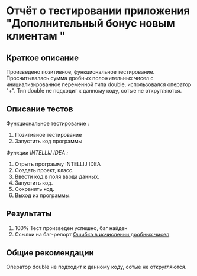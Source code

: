 # Отчёт о тестировании приложения "Дополнительный бонус новым клиентам " 

## Краткое описание
Произведено позитивное, функциональное тестирование. Просчитывалась сумма дробных положительных чисел с инициализированное переменной типа double, использовался оператор "+". Тип double не подходит к данному коду, сотые не откругляются.


## Описание тестов
Функциональное тестирование : 
1. Позитивное тестирование 
2. Запустить код программы

*Функции  INTELLIJ IDEA :*
1. Отрыть программу INTELLIJ IDEA
2. Создать  проект, класс.
3. Ввести код в поля ввода данных.
4. Запустить код.
5. Сохранить  код.
6. Выход из программы. 


## Результаты

1. 100%  Тест произведен успешно, баг найден 
2. Ссылки на баг-репорт [Ошибка в исчислении дробных чисел ](https://github.com/JuliaGhalini/Java1.2Task2/issues/1)

## Общие рекомендации
Оператор double не подходит к данному коду, сотые не откругляются.
